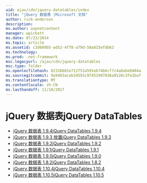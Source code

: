 ```yaml
---
uid: ajax/cdn/jquery-datatables/index
title: "jQuery 数据表 |Microsoft 文档"
author: rick-anderson
description: 
ms.author: aspnetcontent
manager: wpickett
ms.date: 07/23/2014
ms.topic: article
ms.assetid: c3d609b5-ad52-4ff8-a79d-58a815efdb63
ms.technology: 
ms.prod: .net-framework
msc.legacyurl: /ajax/cdn/jquery-datatables
msc.type: folder
ms.openlocfilehash: 02326601e712f51a591eb74b6cf7c4a8abe0404a
ms.sourcegitcommit: 9a9483aceb34591c97451997036a9120c3fe2baf
ms.translationtype: MT
ms.contentlocale: zh-CN
ms.lasthandoff: 11/10/2017
---
```

<a name="jquery-datatables"></a><span data-ttu-id="e9c9c-102">jQuery 数据表</span><span class="sxs-lookup"><span data-stu-id="e9c9c-102">jQuery DataTables</span></span>
====================
- [<span data-ttu-id="e9c9c-103">jQuery 数据表 1.9.4</span><span class="sxs-lookup"><span data-stu-id="e9c9c-103">jQuery DataTables 1.9.4</span></span>](cdnjquerydatatables194.md)
- [<span data-ttu-id="e9c9c-104">jQuery 数据表 1.9.3 放置</span><span class="sxs-lookup"><span data-stu-id="e9c9c-104">jQuery DataTables 1.9.3</span></span>](cdnjquerydatatables193.md)
- [<span data-ttu-id="e9c9c-105">jQuery 数据表 1.9.2</span><span class="sxs-lookup"><span data-stu-id="e9c9c-105">jQuery DataTables 1.9.2</span></span>](cdnjquerydatatables192.md)
- [<span data-ttu-id="e9c9c-106">jQuery 数据表 1.9.1</span><span class="sxs-lookup"><span data-stu-id="e9c9c-106">jQuery DataTables 1.9.1</span></span>](cdnjquerydatatables191.md)
- [<span data-ttu-id="e9c9c-107">jQuery 数据表 1.9.0</span><span class="sxs-lookup"><span data-stu-id="e9c9c-107">jQuery DataTables 1.9.0</span></span>](cdnjquerydatatables190.md)
- [<span data-ttu-id="e9c9c-108">jQuery 数据表 1.8.2</span><span class="sxs-lookup"><span data-stu-id="e9c9c-108">jQuery DataTables 1.8.2</span></span>](cdnjquerydatatables182.md)
- [<span data-ttu-id="e9c9c-109">jQuery 数据表 1.10.4</span><span class="sxs-lookup"><span data-stu-id="e9c9c-109">jQuery DataTables 1.10.4</span></span>](cdnjquerydatatables104.md)
- [<span data-ttu-id="e9c9c-110">jQuery 数据表 1.10.5</span><span class="sxs-lookup"><span data-stu-id="e9c9c-110">jQuery DataTables 1.10.5</span></span>](cdnjquerydatatables105.md)
